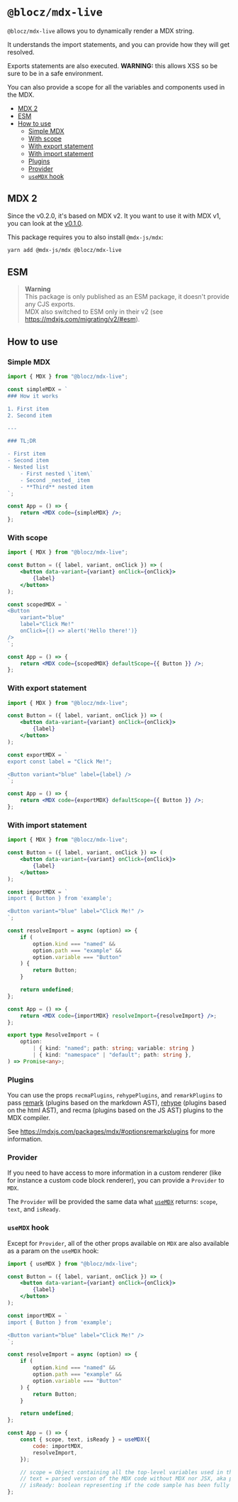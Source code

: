 # `@blocz/mdx-live` <!-- omit in toc -->

`@blocz/mdx-live` allows you to dynamically render a MDX string.

It understands the import statements, and you can provide how they will get resolved.

Exports statements are also executed. **WARNING:** this allows XSS so be sure to be in a safe environment.

You can also provide a scope for all the variables and components used in the MDX.

-   [MDX 2](#mdx-2)
-   [ESM](#esm)
-   [How to use](#how-to-use)
    -   [Simple MDX](#simple-mdx)
    -   [With scope](#with-scope)
    -   [With export statement](#with-export-statement)
    -   [With import statement](#with-import-statement)
    -   [Plugins](#plugins)
    -   [Provider](#provider)
    -   [`useMDX` hook](#usemdx-hook)

## MDX 2

Since the v0.2.0, it's based on MDX v2. It you want to use it with MDX v1, you can look at the [v0.1.0](https://github.com/bloczjs/mdx/tree/v0.1.0).

This package requires you to also install `@mdx-js/mdx`:

```bash
yarn add @mdx-js/mdx @blocz/mdx-live
```

## ESM

> **Warning**<br/>
> This package is only published as an ESM package, it doesn't provide any CJS exports.<br/>
> MDX also switched to ESM only in their v2 (see https://mdxjs.com/migrating/v2/#esm).

## How to use

### Simple MDX

```jsx
import { MDX } from "@blocz/mdx-live";

const simpleMDX = `
### How it works

1. First item
2. Second item

---

### TL;DR

- First item
- Second item
- Nested list
    - First nested \`item\`
    - Second _nested_ item
    - **Third** nested item
`;

const App = () => {
    return <MDX code={simpleMDX} />;
};
```

### With scope

```jsx
import { MDX } from "@blocz/mdx-live";

const Button = ({ label, variant, onClick }) => (
    <button data-variant={variant} onClick={onClick}>
        {label}
    </button>
);

const scopedMDX = `
<Button
    variant="blue"
    label="Click Me!"
    onClick={() => alert('Hello there!')}
/>
`;

const App = () => {
    return <MDX code={scopedMDX} defaultScope={{ Button }} />;
};
```

### With export statement

```jsx
import { MDX } from "@blocz/mdx-live";

const Button = ({ label, variant, onClick }) => (
    <button data-variant={variant} onClick={onClick}>
        {label}
    </button>
);

const exportMDX = `
export const label = "Click Me!";

<Button variant="blue" label={label} />
`;

const App = () => {
    return <MDX code={exportMDX} defaultScope={{ Button }} />;
};
```

### With import statement

```jsx
import { MDX } from "@blocz/mdx-live";

const Button = ({ label, variant, onClick }) => (
    <button data-variant={variant} onClick={onClick}>
        {label}
    </button>
);

const importMDX = `
import { Button } from 'example';

<Button variant="blue" label="Click Me!" />
`;

const resolveImport = async (option) => {
    if (
        option.kind === "named" &&
        option.path === "example" &&
        option.variable === "Button"
    ) {
        return Button;
    }

    return undefined;
};

const App = () => {
    return <MDX code={importMDX} resolveImport={resolveImport} />;
};
```

```ts
export type ResolveImport = (
    option:
        | { kind: "named"; path: string; variable: string }
        | { kind: "namespace" | "default"; path: string },
) => Promise<any>;
```

### Plugins

You can use the props `recmaPlugins`, `rehypePlugins`, and `remarkPlugins` to pass [remark](https://github.com/remarkjs/remark/blob/main/doc/plugins.md#list-of-plugins) (plugins based on the markdown AST), [rehype](https://github.com/rehypejs/rehype/blob/main/doc/plugins.md#list-of-plugins) (plugins based on the html AST), and recma (plugins based on the JS AST) plugins to the MDX compiler.

See https://mdxjs.com/packages/mdx/#optionsremarkplugins for more information.

### Provider

If you need to have access to more information in a custom renderer (like for instance a custom code block renderer), you can provide a `Provider` to `MDX`.

The `Provider` will be provided the same data what [`useMDX`](#usemdx-hook) returns: `scope`, `text`, and `isReady`.

### `useMDX` hook

Except for `Provider`, all of the other props available on `MDX` are also available as a param on the `useMDX` hook:

```jsx
import { useMDX } from "@blocz/mdx-live";

const Button = ({ label, variant, onClick }) => (
    <button data-variant={variant} onClick={onClick}>
        {label}
    </button>
);

const importMDX = `
import { Button } from 'example';

<Button variant="blue" label="Click Me!" />
`;

const resolveImport = async (option) => {
    if (
        option.kind === "named" &&
        option.path === "example" &&
        option.variable === "Button"
    ) {
        return Button;
    }

    return undefined;
};

const App = () => {
    const { scope, text, isReady } = useMDX({
        code: importMDX,
        resolveImport,
    });

    // scope = Object containing all the top-level variables used in the MDX code (all imports & exports, in this case there is only `Button`)
    // text = parsed version of the MDX code without MDX nor JSX, aka plain code that can be executed
    // isReady: boolean representing if the code sample has been fully parsed yet or if it's still getting parsed
};
```
